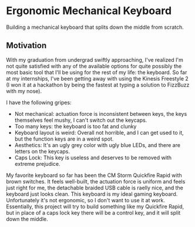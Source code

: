 # Ergonomic Mechanical Keyboard
Building a mechanical keyboard that splits down the middle from scratch. 

## Motivation
With my graduation from undergrad swiftly approaching, I've realized I'm not quite satisfied with any of the available options for quite possibly the most basic tool that I'll be using for the rest of my life: the keyboard. So far at my internships, I've been getting away with using the Kinesis Freestyle 2 (I won it at a hackathon by being the fastest at typing a solution to FizzBuzz with my nose). 

I have the following gripes:
- Not mechanical: actuation force is inconsistent between keys, the keys themselves feel mushy, I can't switch out the keycaps.
- Too many keys: the keyboard is too fat and clunky
- Keyboard layout is weird: Overall not horrible, and I can get used to it, but the function keys are in a weird spot.
- Aesthetics: It's an ugly grey color with ugly blue LEDs, and there are letters on the keycaps.
- Caps Lock: This key is useless and deserves to be removed with extreme prejudice.

My favorite keyboard so far has been the CM Storm Quickfire Rapid with brown switches. It feels well-built, the actuation force is uniform and feels just right for me, the detachable braided USB cable is raelly nice, and the keyboard just looks clean. This keyboard is my ideal gaming keyboard. Unfortunately it's not ergonomic, so I don't want to use it at work. Essentially, this project will try to build something like my Quickfire Rapid, but in place of a caps lock key there will be a control key, and it will split down the middle. 

